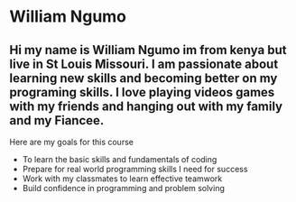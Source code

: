# William Ngumo

## Hi my name is William Ngumo im from kenya but live in St Louis Missouri. I am passionate about learning new skills and becoming better on my programing skills. I love playing videos games with my friends and hanging out with my family and my Fiancee.

Here are my goals for this course

- To learn the basic skills and fundamentals of coding
- Prepare for real world programming skills I need for success
- Work with my classmates to learn effective teamwork
- Build confidence in programming and problem solving


